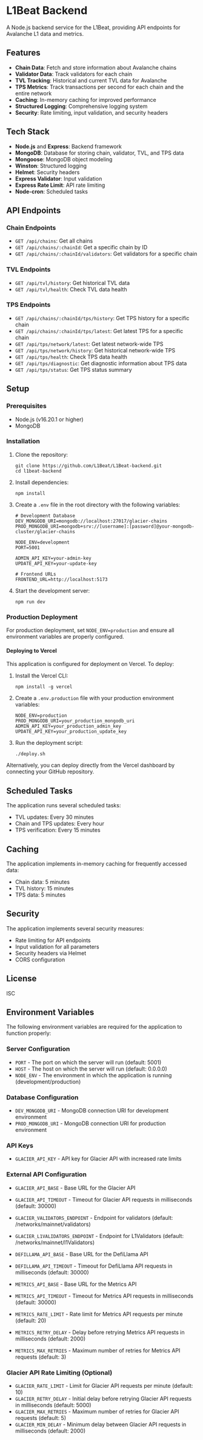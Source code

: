 # L1Beat Backend

A Node.js backend service for the L1Beat, providing API endpoints for Avalanche L1 data and metrics.

## Features

- **Chain Data**: Fetch and store information about Avalanche chains
- **Validator Data**: Track validators for each chain
- **TVL Tracking**: Historical and current TVL data for Avalanche
- **TPS Metrics**: Track transactions per second for each chain and the entire network
- **Caching**: In-memory caching for improved performance
- **Structured Logging**: Comprehensive logging system
- **Security**: Rate limiting, input validation, and security headers

## Tech Stack

- **Node.js** and **Express**: Backend framework
- **MongoDB**: Database for storing chain, validator, TVL, and TPS data
- **Mongoose**: MongoDB object modeling
- **Winston**: Structured logging
- **Helmet**: Security headers
- **Express Validator**: Input validation
- **Express Rate Limit**: API rate limiting
- **Node-cron**: Scheduled tasks

## API Endpoints

### Chain Endpoints

- `GET /api/chains`: Get all chains
- `GET /api/chains/:chainId`: Get a specific chain by ID
- `GET /api/chains/:chainId/validators`: Get validators for a specific chain

### TVL Endpoints

- `GET /api/tvl/history`: Get historical TVL data
- `GET /api/tvl/health`: Check TVL data health

### TPS Endpoints

- `GET /api/chains/:chainId/tps/history`: Get TPS history for a specific chain
- `GET /api/chains/:chainId/tps/latest`: Get latest TPS for a specific chain
- `GET /api/tps/network/latest`: Get latest network-wide TPS
- `GET /api/tps/network/history`: Get historical network-wide TPS
- `GET /api/tps/health`: Check TPS data health
- `GET /api/tps/diagnostic`: Get diagnostic information about TPS data
- `GET /api/tps/status`: Get TPS status summary

## Setup

### Prerequisites

- Node.js (v16.20.1 or higher)
- MongoDB

### Installation

1. Clone the repository:
   ```
   git clone https://github.com/L1Beat/L1Beat-backend.git
   cd l1beat-backend
   ```

2. Install dependencies:
   ```
   npm install
   ```

3. Create a `.env` file in the root directory with the following variables:
   ```
   # Development Database
   DEV_MONGODB_URI=mongodb://localhost:27017/glacier-chains
   PROD_MONGODB_URI=mongodb+srv://[username]:[password]@your-mongodb-cluster/glacier-chains

   NODE_ENV=development
   PORT=5001

   ADMIN_API_KEY=your-admin-key
   UPDATE_API_KEY=your-update-key

   # Frontend URLs
   FRONTEND_URL=http://localhost:5173
   ```

4. Start the development server:
   ```
   npm run dev
   ```

### Production Deployment

For production deployment, set `NODE_ENV=production` and ensure all environment variables are properly configured.

#### Deploying to Vercel

This application is configured for deployment on Vercel. To deploy:

1. Install the Vercel CLI:
   ```
   npm install -g vercel
   ```

2. Create a `.env.production` file with your production environment variables:
   ```
   NODE_ENV=production
   PROD_MONGODB_URI=your_production_mongodb_uri
   ADMIN_API_KEY=your_production_admin_key
   UPDATE_API_KEY=your_production_update_key
   ```

3. Run the deployment script:
   ```
   ./deploy.sh
   ```

Alternatively, you can deploy directly from the Vercel dashboard by connecting your GitHub repository.

## Scheduled Tasks

The application runs several scheduled tasks:

- TVL updates: Every 30 minutes
- Chain and TPS updates: Every hour
- TPS verification: Every 15 minutes

## Caching

The application implements in-memory caching for frequently accessed data:

- Chain data: 5 minutes
- TVL history: 15 minutes
- TPS data: 5 minutes

## Security

The application implements several security measures:

- Rate limiting for API endpoints
- Input validation for all parameters
- Security headers via Helmet
- CORS configuration

## License

ISC

## Environment Variables

The following environment variables are required for the application to function properly:

### Server Configuration
- `PORT` - The port on which the server will run (default: 5001)
- `HOST` - The host on which the server will run (default: 0.0.0.0)
- `NODE_ENV` - The environment in which the application is running (development/production)

### Database Configuration
- `DEV_MONGODB_URI` - MongoDB connection URI for development environment
- `PROD_MONGODB_URI` - MongoDB connection URI for production environment

### API Keys
- `GLACIER_API_KEY` - API key for Glacier API with increased rate limits

### External API Configuration
- `GLACIER_API_BASE` - Base URL for the Glacier API
- `GLACIER_API_TIMEOUT` - Timeout for Glacier API requests in milliseconds (default: 30000)
- `GLACIER_VALIDATORS_ENDPOINT` - Endpoint for validators (default: /networks/mainnet/validators)
- `GLACIER_L1VALIDATORS_ENDPOINT` - Endpoint for L1Validators (default: /networks/mainnet/l1Validators)

- `DEFILLAMA_API_BASE` - Base URL for the DefiLlama API
- `DEFILLAMA_API_TIMEOUT` - Timeout for DefiLlama API requests in milliseconds (default: 30000)

- `METRICS_API_BASE` - Base URL for the Metrics API
- `METRICS_API_TIMEOUT` - Timeout for Metrics API requests in milliseconds (default: 30000)
- `METRICS_RATE_LIMIT` - Rate limit for Metrics API requests per minute (default: 20)
- `METRICS_RETRY_DELAY` - Delay before retrying Metrics API requests in milliseconds (default: 2000)
- `METRICS_MAX_RETRIES` - Maximum number of retries for Metrics API requests (default: 3)

### Glacier API Rate Limiting (Optional)
- `GLACIER_RATE_LIMIT` - Limit for Glacier API requests per minute (default: 10)
- `GLACIER_RETRY_DELAY` - Initial delay before retrying Glacier API requests in milliseconds (default: 5000)
- `GLACIER_MAX_RETRIES` - Maximum number of retries for Glacier API requests (default: 5)
- `GLACIER_MIN_DELAY` - Minimum delay between Glacier API requests in milliseconds (default: 2000) 